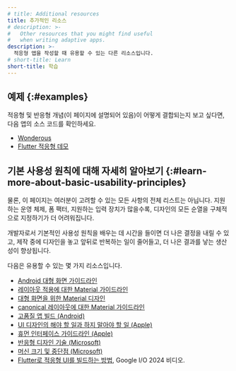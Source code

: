 ```yaml
---
# title: Additional resources
title: 추가적인 리소스
# description: >-
#   Other resources that you might find useful
#   when writing adaptive apps.
description: >-
  적응형 앱을 작성할 때 유용할 수 있는 다른 리소스입니다.
# short-title: Learn
short-title: 학습
---
```


## 예제 {:#examples}

적응형 및 반응형 개념(이 페이지에 설명되어 있음)이 어떻게 결합되는지 보고 싶다면, 다음 앱의 소스 코드를 확인하세요.

* [Wonderous][]
* [Flutter 적응형 데모][Flutter adaptive demo]

[Flutter adaptive demo]: {{site.github}}/gskinnerTeam/flutter-adaptive-demo
[Wonderous]: {{site.github}}/gskinnerTeam/flutter-wonderous-app

## 기본 사용성 원칙에 대해 자세히 알아보기 {:#learn-more-about-basic-usability-principles}

물론, 이 페이지는 여러분이 고려할 수 있는 모든 사항의 전체 리스트는 아닙니다. 
지원하는 운영 체제, 폼 팩터, 지원하는 입력 장치가 많을수록, 디자인의 모든 순열을 구체적으로 지정하기가 더 어려워집니다.

개발자로서 기본적인 사용성 원칙을 배우는 데 시간을 들이면 더 나은 결정을 내릴 수 있고, 
제작 중에 디자인을 놓고 앞뒤로 반복하는 일이 줄어들고, 더 나은 결과를 낳는 생산성이 향상됩니다.

다음은 유용할 수 있는 몇 가지 리소스입니다.

* [Android 대형 화면 가이드라인][Android large screen guidelines]
* [레이아웃 적용에 대한 Material 가이드라인][Material guidelines on applying layout]
* [대형 화면을 위한 Material 디자인][Material design for large screens]
* [canonical 레이아웃에 대한 Material 가이드라인][Material guidelines on canonical layouts]
* [고품질 앱 빌드 (Android)][Build high quality apps (Android)]
* [UI 디자인의 해야 할 일과 하지 말아야 할 일 (Apple)][UI design do's and don'ts (Apple)]
* [휴먼 인터페이스 가이드라인 (Apple)][Human interface guidelines (Apple)]
* [반응형 디자인 기술 (Microsoft)][Responsive design techniques (Microsoft)]
* [머신 크기 및 중단점 (Microsoft)][Machine sizes and breakpoints (Microsoft)]
* [Flutter로 적응형 UI를 빌드하는 방법][How to build Adaptive UI with Flutter], Google I/O 2024 비디오.

[Android large screen guidelines]: {{site.android-dev}}/docs/quality-guidelines/large-screen-app-quality
[Build high quality apps (Android)]: {{site.android-dev}}/quality
[How to build Adaptive UI with Flutter]: {{site.youtube-site}}/watch?v=LeKLGzpsz9I
[Material guidelines on applying layout]: {{site.material}}/foundations/layout/applying-layout/window-size-classes
[Material guidelines on canonical layouts]: {{site.material}}/foundations/layout/canonical-layouts/overview
[Human interface guidelines (Apple)]: {{site.apple-dev}}/design/human-interface-guidelines/
[Material design for large screens]: {{site.material2}}/blog/material-design-for-large-screens
[Machine sizes and breakpoints (Microsoft)]: https://docs.microsoft.com/en-us/windows/uwp/design/layout/screen-sizes-and-breakpoints-for-responsive-desig
[Responsive design techniques (Microsoft)]: https://docs.microsoft.com/en-us/windows/uwp/design/layout/responsive-design
[UI design do's and don'ts (Apple)]: {{site.apple-dev}}/design/tips/
